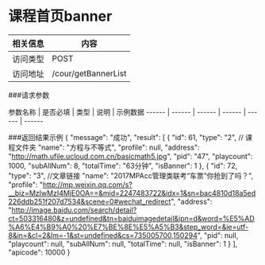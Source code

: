 # 课程首页banner
 相关信息 | 内容
 ------ | ------
 访问类型 | POST
 访问地址 | /cour/getBannerList

###请求参数

 参数名称 | 是否必填 | 类型 | 说明 | 示例数据
 ------ | ------ | ------ | ------ | ------ | ------

###返回结果示例
{
  "message": "成功",
  "result": [
    {
      "id": 61,
      "type": "2", // 课程文件夹
      "name": "方程与不等式",
      "profile": null,
      "address": "http://math.ufile.ucloud.com.cn/basicmath5.jpg",
      "pid": "47",
      "playcount": 1000,
      "subAllNum": 8,
      "totalTime": "63分钟",
      "isBanner": 1
    },
    {
      "id": 72,
      "type": "3",  //文章链接
      "name": "2017MPAcc管理类联考“车票”你抢到了吗？",
      "profile": "http://mp.weixin.qq.com/s?__biz=MzIwMzI4MjE0OA==&mid=2247483722&idx=1&sn=bac4810d18a5ed226ddb251f207d7534&scene=0#wechat_redirect",
      "address": "http://image.baidu.com/search/detail?ct=503316480&z=undefined&tn=baiduimagedetail&ipn=d&word=%E5%AD%A6%E4%B9%A0%20%E7%BE%8E%E5%A5%B3&step_word=&ie=utf-8&in=&cl=2&lm=-1&st=undefined&cs=735005700,150294",
      "pid": null,
      "playcount": null,
      "subAllNum": null,
      "totalTime": null,
      "isBanner": 1
    }
  ],
  "apicode": 10000
}
